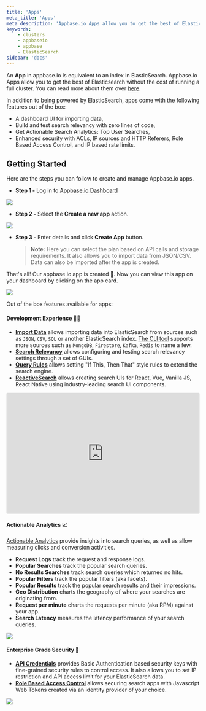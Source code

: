 ```yaml
---
title: 'Apps'
meta_title: 'Apps'
meta_description: 'Appbase.io Apps allow you to get the best of Elasticsearch without the cost of running a full cluster. Free for up to 10K records and 100K monthly API calls.'
keywords:
    - clusters
    - appbaseio
    - appbase
    - ElasticSearch
sidebar: 'docs'
---
```


An **App** in appbase.io is equivalent to an index in ElasticSearch. Appbase.io Apps allow you to get the best of Elasticsearch without the cost of running a full cluster. You can read more about them over [here](https://appbase.io/apps/).

In addition to being powered by ElasticSearch, apps come with the following features out of the box:

-   A dashboard UI for importing data,
-   Build and test search relevancy with zero lines of code,
-   Get Actionable Search Analytics: Top User Searches,
-   Enhanced security with ACLs, IP sources and HTTP Referers, Role Based Access Control, and IP based rate limits.

## Getting Started

Here are the steps you can follow to create and manage Appbase.io apps.

-   **Step 1 -** Log in to [Appbase.io Dashboard](https://dashboard.appbase.io)

![](https://www.dropbox.com/s/m8my8lq3keju99c/Screenshot%202019-08-08%2015.57.03.png?raw=1)

-   **Step 2 -** Select the **Create a new app** action.

![](https://i.imgur.com/dqfWrdH.png)

-   **Step 3 -** Enter details and click **Create App** button.
    > **Note:** Here you can select the plan based on API calls and storage requirements. It also allows you to import data from JSON/CSV. Data can also be imported after the app is created.

That's all! Our appbase.io app is created 🚀. Now you can view this app on your dashboard by clicking on the app card.

![](https://i.imgur.com/S19dnoP.png)

Out of the box features available for apps:

#### Development Experience 🕵️‍♂️

-   **[Import Data](/docs/data/import/)** allows importing data into ElasticSearch from sources such as `JSON`, `CSV`, `SQL` or another ElasticSearch index. [The CLI tool](https://github.com/appbaseio/abc) supports more sources such as `MongoDB`, `Firestore`, `Kafka`, `Redis` to name a few.
-   **[Search Relevancy](/docs/search/relevancy/)** allows configuring and testing search relevancy settings through a set of GUIs.
-   **[Query Rules](/docs/search/rules/)** allows setting "If This, Then That" style rules to extend the search engine.
-   **[ReactiveSearch](/docs/reactivesearch/v3/overview/quickstart/)** allows creating search UIs for React, Vue, Vanilla JS, React Native using industry-leading search UI components.

<iframe width="100%" style="border-radius: 3px;" height="315" src="https://www.youtube.com/embed/Lk3TUcnrKpQ" frameborder="0" allow="accelerometer; autoplay; encrypted-media; gyroscope; picture-in-picture" allowfullscreen></iframe>

#### Actionable Analytics 📈

[Actionable Analytics](/docs/analytics/overview/) provide insights into search queries, as well as allow measuring clicks and conversion activities.

-   **Request Logs** track the request and response logs.
-   **Popular Searches** track the popular search queries.
-   **No Results Searches** track search queries which returned no hits.
-   **Popular Filters** track the popular filters (aka facets).
-   **Popular Results** track the popular search results and their impressions.
-   **Geo Distribution** charts the geography of where your searches are originating from.
-   **Request per minute** charts the requests per minute (aka RPM) against your app.
-   **Search Latency** measures the latency performance of your search queries.

![](https://i.imgur.com/SaDSdGt.gif)

#### Enterprise Grade Security 🔐

-   [**API Credentials**](/docs/security/credentials/) provides Basic Authentication based security keys with fine-grained security rules to control access. It also allows you to set IP restriction and API access limit for your ElasticSearch data.
-   [**Role Based Access Control**](/docs/security/role/) allows securing search apps with Javascript Web Tokens created via an identity provider of your choice.

![](https://i.imgur.com/UlF6rv8.png)
